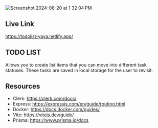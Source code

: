 

![Screenshot 2024-08-20 at 1 32 04 PM](https://github.com/user-attachments/assets/7dafa004-704b-476c-9106-a18c955449c4)

## Live Link
https://todolist-yaya.netlify.app/

## TODO LIST
Allows you to create list items that you can move into different task statuses. These tasks are saved in local storage for the user to revisit. 


## Resources
- Clerk: https://clerk.com/docs/
- Express: https://expressjs.com/en/guide/routing.html
- Docker: https://docs.docker.com/guides/
- Vite: https://vitejs.dev/guide/
- Prisma: https://www.prisma.io/docs

